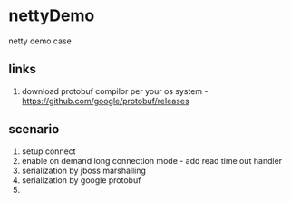 # nettyDemo
netty demo case

## links
1. download protobuf compilor per your os system - https://github.com/google/protobuf/releases


## scenario
1. setup connect
2. enable on demand long connection mode - add read time out handler
3. serialization by jboss marshalling
4. serialization by google protobuf
5. 


